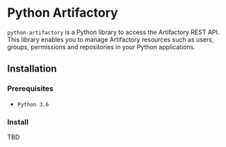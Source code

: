 # Python Artifactory

`python-artifactory` is a Python library to access the Artifactory REST API. 
This library enables you to manage Artifactory resources such as users, groups, permissions and repositories in your Python applications.

## Installation

### Prerequisites

* ```Python 3.6```

### Install
TBD
